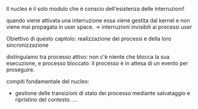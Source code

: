 Il nucleo è il solo modulo che è conscio dell'esistenza delle interruzioni!

quando viene attivata una interruzione essa viene gestita dal kernel e non viene mai propagata in user space.
    -> interruzioni invisibili ai processi user

Obiettivo di questo capitolo: realizzazione dei processi e della loro sincronizzazione

distinguiamo tra processo attivo: non c'è niente che blocca la sua esecuzione, e processo bloccato: il processo è in attesa di un evento per proseguire.

compiti fondamentale del nucleo:
- gestione delle transizioni di stato dei processo mediante salvataggio e ripristino del contesto.
...